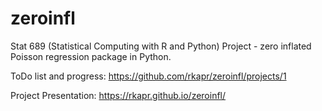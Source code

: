 # zeroinfl
Stat 689 (Statistical Computing with R and Python) Project - zero inflated Poisson regression package in Python.

ToDo list and progress:
https://github.com/rkapr/zeroinfl/projects/1

Project Presentation:
https://rkapr.github.io/zeroinfl/
